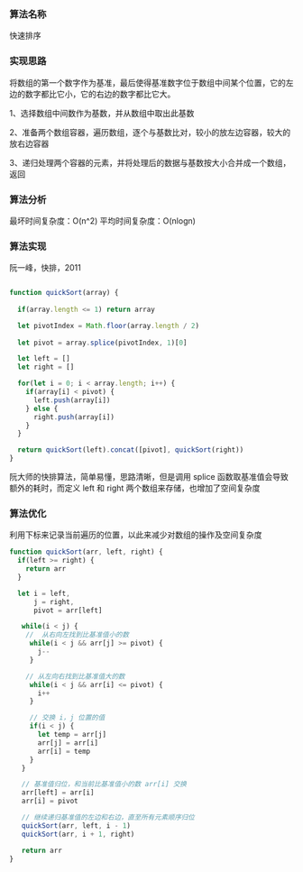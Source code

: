 ### 算法名称

快速排序

### 实现思路

将数组的第一个数字作为基准，最后使得基准数字位于数组中间某个位置，它的左边的数字都比它小，它的右边的数字都比它大。

1、选择数组中间数作为基数，并从数组中取出此基数

2、准备两个数组容器，遍历数组，逐个与基数比对，较小的放左边容器，较大的放右边容器

3、递归处理两个容器的元素，并将处理后的数据与基数按大小合并成一个数组，返回

### 算法分析

最坏时间复杂度：O(n^2)
平均时间复杂度：O(nlogn)

### 算法实现

阮一峰，快排，2011

```javascript

function quickSort(array) {
  
  if(array.length <= 1) return array

  let pivotIndex = Math.floor(array.length / 2)
  
  let pivot = array.splice(pivotIndex, 1)[0]

  let left = []
  let right = []

  for(let i = 0; i < array.length; i++) {
    if(array[i] < pivot) {
      left.push(array[i])
    } else {
      right.push(array[i])
    }
  }

  return quickSort(left).concat([pivot], quickSort(right))
}
```
阮大师的快排算法，简单易懂，思路清晰，但是调用 splice 函数取基准值会导致额外的耗时，而定义 left 和 right 两个数组来存储，也增加了空间复杂度


### 算法优化

利用下标来记录当前遍历的位置，以此来减少对数组的操作及空间复杂度

```javascript
function quickSort(arr, left, right) {
  if(left >= right) {
    return arr
  }

  let i = left, 
      j = right,
      pivot = arr[left]

   while(i < j) {
    //  从右向左找到比基准值小的数
     while(i < j && arr[j] >= pivot) {
       j--
     }

    // 从左向右找到比基准值大的数
     while(i < j && arr[i] <= pivot) {
       i++
     }

     // 交换 i，j 位置的值
     if(i < j) {
       let temp = arr[j]
       arr[j] = arr[i]
       arr[i] = temp
     }
   }

   // 基准值归位，和当前比基准值小的数 arr[i] 交换
   arr[left] = arr[i]
   arr[i] = pivot

   // 继续递归基准值的左边和右边，直至所有元素顺序归位
   quickSort(arr, left, i - 1)
   quickSort(arr, i + 1, right)

   return arr
}
```


